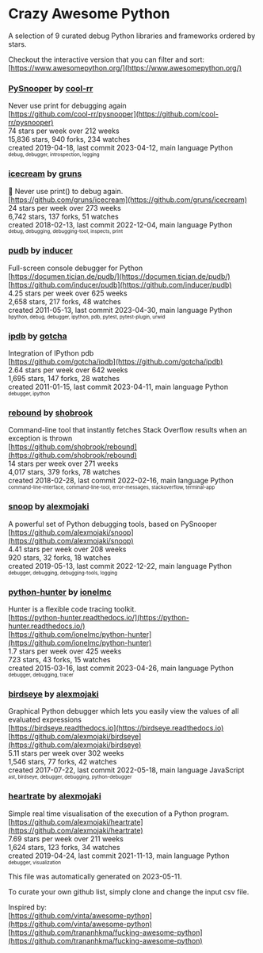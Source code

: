 # Crazy Awesome Python
A selection of 9 curated debug Python libraries and frameworks ordered by stars.  

Checkout the interactive version that you can filter and sort: 
[https://www.awesomepython.org/](https://www.awesomepython.org/)  


### [PySnooper](https://github.com/cool-rr/pysnooper) by [cool-rr](https://github.com/cool-rr)  
Never use print for debugging again  
[https://github.com/cool-rr/pysnooper](https://github.com/cool-rr/pysnooper)  
74 stars per week over 212 weeks  
15,836 stars, 940 forks, 234 watches  
created 2019-04-18, last commit 2023-04-12, main language Python  
<sub><sup>debug, debugger, introspection, logging</sup></sub>


### [icecream](https://github.com/gruns/icecream) by [gruns](https://github.com/gruns)  
🍦 Never use print() to debug again.  
[https://github.com/gruns/icecream](https://github.com/gruns/icecream)  
24 stars per week over 273 weeks  
6,742 stars, 137 forks, 51 watches  
created 2018-02-13, last commit 2022-12-04, main language Python  
<sub><sup>debug, debugging, debugging-tool, inspects, print</sup></sub>


### [pudb](https://github.com/inducer/pudb) by [inducer](https://github.com/inducer)  
Full-screen console debugger for Python  
[https://documen.tician.de/pudb/](https://documen.tician.de/pudb/)  
[https://github.com/inducer/pudb](https://github.com/inducer/pudb)  
4.25 stars per week over 625 weeks  
2,658 stars, 217 forks, 48 watches  
created 2011-05-13, last commit 2023-04-30, main language Python  
<sub><sup>bpython, debug, debugger, ipython, pdb, pytest, pytest-plugin, urwid</sup></sub>


### [ipdb](https://github.com/gotcha/ipdb) by [gotcha](https://github.com/gotcha)  
Integration of IPython pdb  
[https://github.com/gotcha/ipdb](https://github.com/gotcha/ipdb)  
2.64 stars per week over 642 weeks  
1,695 stars, 147 forks, 28 watches  
created 2011-01-15, last commit 2023-04-11, main language Python  
<sub><sup>debugger, ipython</sup></sub>


### [rebound](https://github.com/shobrook/rebound) by [shobrook](https://github.com/shobrook)  
Command-line tool that instantly fetches Stack Overflow results when an exception is thrown  
[https://github.com/shobrook/rebound](https://github.com/shobrook/rebound)  
14 stars per week over 271 weeks  
4,017 stars, 379 forks, 78 watches  
created 2018-02-28, last commit 2022-02-16, main language Python  
<sub><sup>command-line-interface, command-line-tool, error-messages, stackoverflow, terminal-app</sup></sub>


### [snoop](https://github.com/alexmojaki/snoop) by [alexmojaki](https://github.com/alexmojaki)  
A powerful set of Python debugging tools, based on PySnooper  
[https://github.com/alexmojaki/snoop](https://github.com/alexmojaki/snoop)  
4.41 stars per week over 208 weeks  
920 stars, 32 forks, 18 watches  
created 2019-05-13, last commit 2022-12-22, main language Python  
<sub><sup>debugger, debugging, debugging-tools, logging</sup></sub>


### [python-hunter](https://github.com/ionelmc/python-hunter) by [ionelmc](https://github.com/ionelmc)  
Hunter is a flexible code tracing toolkit.   
[https://python-hunter.readthedocs.io/](https://python-hunter.readthedocs.io/)  
[https://github.com/ionelmc/python-hunter](https://github.com/ionelmc/python-hunter)  
1.7 stars per week over 425 weeks  
723 stars, 43 forks, 15 watches  
created 2015-03-16, last commit 2023-04-26, main language Python  
<sub><sup>debugger, debugging, tracer</sup></sub>


### [birdseye](https://github.com/alexmojaki/birdseye) by [alexmojaki](https://github.com/alexmojaki)  
Graphical Python debugger which lets you easily view the values of all evaluated expressions  
[https://birdseye.readthedocs.io](https://birdseye.readthedocs.io)  
[https://github.com/alexmojaki/birdseye](https://github.com/alexmojaki/birdseye)  
5.11 stars per week over 302 weeks  
1,546 stars, 77 forks, 42 watches  
created 2017-07-22, last commit 2022-05-18, main language JavaScript  
<sub><sup>ast, birdseye, debugger, debugging, python-debugger</sup></sub>


### [heartrate](https://github.com/alexmojaki/heartrate) by [alexmojaki](https://github.com/alexmojaki)  
Simple real time visualisation of the execution of a Python program.  
[https://github.com/alexmojaki/heartrate](https://github.com/alexmojaki/heartrate)  
7.69 stars per week over 211 weeks  
1,624 stars, 123 forks, 34 watches  
created 2019-04-24, last commit 2021-11-13, main language Python  
<sub><sup>debugger, visualization</sup></sub>


This file was automatically generated on 2023-05-11.  

To curate your own github list, simply clone and change the input csv file.  

Inspired by:  
[https://github.com/vinta/awesome-python](https://github.com/vinta/awesome-python)  
[https://github.com/trananhkma/fucking-awesome-python](https://github.com/trananhkma/fucking-awesome-python)  
